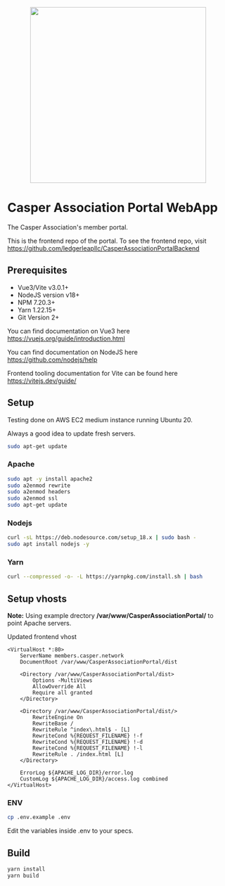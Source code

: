 <p align="center">
	<img src="https://docs.casperlabs.io/icon/Casper_Wordmark_Red_RGB.png" width="400">
</p>

# Casper Association Portal WebApp

The Casper Association's member portal.

This is the frontend repo of the portal. To see the frontend repo, visit https://github.com/ledgerleapllc/CasperAssociationPortalBackend

## Prerequisites

 - Vue3/Vite v3.0.1+
 - NodeJS version v18+
 - NPM 7.20.3+
 - Yarn 1.22.15+
 - Git Version 2+

You can find documentation on Vue3 here https://vuejs.org/guide/introduction.html

You can find documentation on NodeJS here https://github.com/nodejs/help

Frontend tooling documentation for Vite can be found here https://vitejs.dev/guide/

## Setup

Testing done on AWS EC2 medium instance running Ubuntu 20.

Always a good idea to update fresh servers.

```bash
sudo apt-get update
```

### Apache
```bash
sudo apt -y install apache2
sudo a2enmod rewrite
sudo a2enmod headers
sudo a2enmod ssl
sudo apt-get update
```

### Nodejs
```bash
curl -sL https://deb.nodesource.com/setup_18.x | sudo bash -
sudo apt install nodejs -y
```

### Yarn
```bash
curl --compressed -o- -L https://yarnpkg.com/install.sh | bash
```

## Setup vhosts

**Note:** Using example drectory **/var/www/CasperAssociationPortal/** to point Apache servers.

Updated frontend vhost
```
<VirtualHost *:80>
    ServerName members.casper.network
    DocumentRoot /var/www/CasperAssociationPortal/dist

    <Directory /var/www/CasperAssociationPortal/dist>
        Options -MultiViews
        AllowOverride All
        Require all granted
    </Directory>

    <Directory /var/www/CasperAssociationPortal/dist/>
        RewriteEngine On
        RewriteBase /
        RewriteRule ^index\.html$ - [L]
        RewriteCond %{REQUEST_FILENAME} !-f
        RewriteCond %{REQUEST_FILENAME} !-d
        RewriteCond %{REQUEST_FILENAME} !-l
        RewriteRule . /index.html [L]
    </Directory>

    ErrorLog ${APACHE_LOG_DIR}/error.log
    CustomLog ${APACHE_LOG_DIR}/access.log combined
</VirtualHost>
```

### ENV
```bash
cp .env.example .env
```

Edit the variables inside .env to your specs.

## Build
```bash
yarn install
yarn build
```

